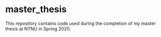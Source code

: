 # master_thesis
This repository contains code used during the completion of my master thesis at NTNU in Spring 2020.
